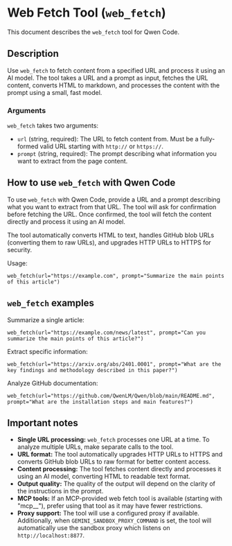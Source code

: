 # Web Fetch Tool (`web_fetch`)

This document describes the `web_fetch` tool for Qwen Code.

## Description

Use `web_fetch` to fetch content from a specified URL and process it using an AI model. The tool takes a URL and a prompt as input, fetches the URL content, converts HTML to markdown, and processes the content with the prompt using a small, fast model.

### Arguments

`web_fetch` takes two arguments:

- `url` (string, required): The URL to fetch content from. Must be a fully-formed valid URL starting with `http://` or `https://`.
- `prompt` (string, required): The prompt describing what information you want to extract from the page content.

## How to use `web_fetch` with Qwen Code

To use `web_fetch` with Qwen Code, provide a URL and a prompt describing what you want to extract from that URL. The tool will ask for confirmation before fetching the URL. Once confirmed, the tool will fetch the content directly and process it using an AI model.

The tool automatically converts HTML to text, handles GitHub blob URLs (converting them to raw URLs), and upgrades HTTP URLs to HTTPS for security.

Usage:

```
web_fetch(url="https://example.com", prompt="Summarize the main points of this article")
```

## `web_fetch` examples

Summarize a single article:

```
web_fetch(url="https://example.com/news/latest", prompt="Can you summarize the main points of this article?")
```

Extract specific information:

```
web_fetch(url="https://arxiv.org/abs/2401.0001", prompt="What are the key findings and methodology described in this paper?")
```

Analyze GitHub documentation:

```
web_fetch(url="https://github.com/QwenLM/Qwen/blob/main/README.md", prompt="What are the installation steps and main features?")
```

## Important notes

- **Single URL processing:** `web_fetch` processes one URL at a time. To analyze multiple URLs, make separate calls to the tool.
- **URL format:** The tool automatically upgrades HTTP URLs to HTTPS and converts GitHub blob URLs to raw format for better content access.
- **Content processing:** The tool fetches content directly and processes it using an AI model, converting HTML to readable text format.
- **Output quality:** The quality of the output will depend on the clarity of the instructions in the prompt.
- **MCP tools:** If an MCP-provided web fetch tool is available (starting with "mcp\_\_"), prefer using that tool as it may have fewer restrictions.
- **Proxy support:** The tool will use a configured proxy if available. Additionally, when `GEMINI_SANDBOX_PROXY_COMMAND` is set, the tool will automatically use the sandbox proxy which listens on `http://localhost:8877`.
